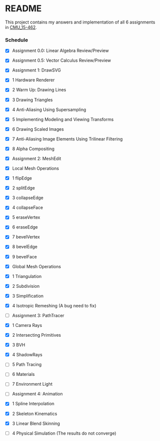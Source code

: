 # README

This project contains my answers and implementation of all 6 assignments in [CMU_15-462](http://15462.courses.cs.cmu.edu/fall2018/home ).

### Schedule

- [x]  Assignment 0.0: Linear Algebra Review/Preview
- [x]  Assignment 0.5: Vector Calculus Review/Preview
- [x]  Assignment 1: DrawSVG
  - [x]  1 Hardware Renderer
  - [x]  2 Warm Up: Drawing Lines
  - [x]  3 Drawing Triangles
  - [x]  4 Anti-Aliasing Using Supersampling
  - [x]  5 Implementing Modeling and Viewing Transforms
  - [x]  6 Drawing Scaled Images
  - [x]  7 Anti-Aliasing Image Elements Using Trilinear Filtering
  - [x]  8 Alpha Compositing
- [x]  Assignment 2: MeshEdit
- [x]  Local Mesh Operations
  - [x]  1 flipEdge
  - [x]  2 splitEdge
  - [x]  3 collapseEdge
  - [x]  4 collapseFace
  - [x]  5 eraseVertex
  - [x]  6 eraseEdge
  - [x]  7 bevelVertex
  - [x]  8 bevelEdge
  - [x]  9 bevelFace

- [x]  Global Mesh Operations
  - [x]  1 Triangulation
  - [x]  2 Subdivision
  - [x]  3 Simplification
  - [x]  4 Isotropic Remeshing (A bug need to fix)
- [ ]  Assignment 3: PathTracer
  - [x]  1 Camera Rays
  - [x]  2 Intersecting Primitives
  - [x]  3 BVH
  - [x]  4 ShadowRays
  - [ ]  5 Path Tracing
  - [ ]  6 Materials
  - [ ]  7 Environment Light
- [ ]  Assignment 4: Animation
  - [x]  1 Spline Interpolation
  - [x]  2 Skeleton Kinematics
  - [x]  3 Linear Blend Skinning
  - [ ]  4 Physical Simulation (The results do not converge)

